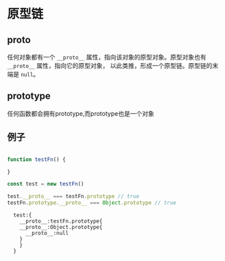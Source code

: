 # 原型链

## __proto__

任何对象都有一个 `__proto__` 属性，指向该对象的原型对象。原型对象也有 `__proto__` 属性，指向它的原型对象，
以此类推，形成一个原型链。原型链的末端是 `null`。

## prototype

任何函数都会拥有prototype,而prototype也是一个对象

## 例子

```js

function testFn() {

}

const test = new testFn()

test.__proto__ === testFn.prototype // true 
testFn.prototype.__proto__ === Object.prototype // true
```

``` 
  test:{
    __proto__:testFn.prototype{
    __proto__:Object.prototype{
      __proto__:null    
    }
    }
  }
```
